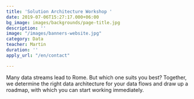 ```yaml
---
title: 'Solution Architecture Workshop '
date: 2019-07-06T15:27:17.000+06:00
bg_image: images/backgrounds/page-title.jpg
description: ''
image: "/images/banners-website.jpg"
category: Data
teacher: Martin
duration: ''
apply_url: "/en/contact"

---
```

Many data streams lead to Rome. But which one suits you best? Together, we determine the right data architecture for your data flows and draw up a roadmap, with which you can start working immediately. 
